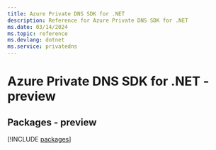 ```yaml
---
title: Azure Private DNS SDK for .NET
description: Reference for Azure Private DNS SDK for .NET
ms.date: 03/14/2024
ms.topic: reference
ms.devlang: dotnet
ms.service: privatedns
---
```

# Azure Private DNS SDK for .NET - preview
## Packages - preview
[!INCLUDE [packages](private-dns-index.md)]